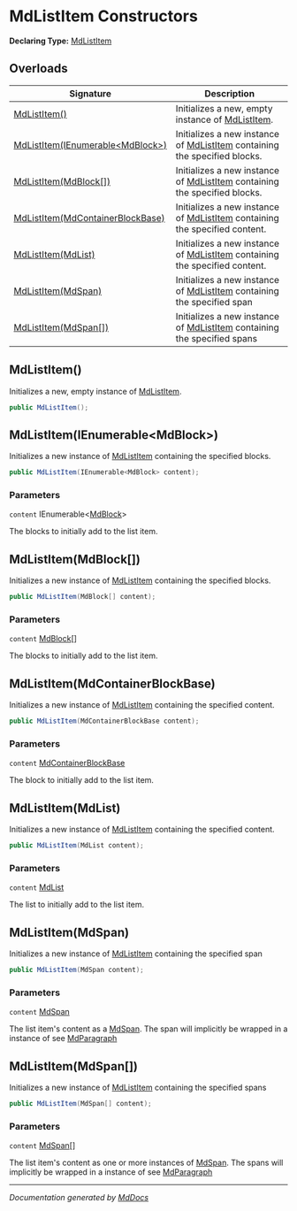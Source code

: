 # MdListItem Constructors

**Declaring Type:** [MdListItem](../index.md)

## Overloads

| Signature                                                           | Description                                                                               |
| ------------------------------------------------------------------- | ----------------------------------------------------------------------------------------- |
| [MdListItem()](#mdlistitem)                                         | Initializes a new, empty instance of [MdListItem](../index.md).                           |
| [MdListItem(IEnumerable\<MdBlock\>)](#mdlistitemienumerablemdblock) | Initializes a new instance of [MdListItem](../index.md) containing the specified blocks.  |
| [MdListItem(MdBlock\[\])](#mdlistitemmdblock)                       | Initializes a new instance of [MdListItem](../index.md) containing the specified blocks.  |
| [MdListItem(MdContainerBlockBase)](#mdlistitemmdcontainerblockbase) | Initializes a new instance of [MdListItem](../index.md) containing the specified content. |
| [MdListItem(MdList)](#mdlistitemmdlist)                             | Initializes a new instance of [MdListItem](../index.md) containing the specified content. |
| [MdListItem(MdSpan)](#mdlistitemmdspan)                             | Initializes a new instance of [MdListItem](../index.md) containing the specified span     |
| [MdListItem(MdSpan\[\])](#mdlistitemmdspan)                         | Initializes a new instance of [MdListItem](../index.md) containing the specified spans    |

## MdListItem()

Initializes a new, empty instance of [MdListItem](../index.md).

```csharp
public MdListItem();
```

## MdListItem(IEnumerable\<MdBlock\>)

Initializes a new instance of [MdListItem](../index.md) containing the specified blocks.

```csharp
public MdListItem(IEnumerable<MdBlock> content);
```

### Parameters

`content`  IEnumerable\<[MdBlock](../../MdBlock/index.md)\>

The blocks to initially add to the list item.

## MdListItem(MdBlock\[\])

Initializes a new instance of [MdListItem](../index.md) containing the specified blocks.

```csharp
public MdListItem(MdBlock[] content);
```

### Parameters

`content`  [MdBlock](../../MdBlock/index.md)\[\]

The blocks to initially add to the list item.

## MdListItem(MdContainerBlockBase)

Initializes a new instance of [MdListItem](../index.md) containing the specified content.

```csharp
public MdListItem(MdContainerBlockBase content);
```

### Parameters

`content`  [MdContainerBlockBase](../../MdContainerBlockBase/index.md)

The block to initially add to the list item.

## MdListItem(MdList)

Initializes a new instance of [MdListItem](../index.md) containing the specified content.

```csharp
public MdListItem(MdList content);
```

### Parameters

`content`  [MdList](../../MdList/index.md)

The list to initially add to the list item.

## MdListItem(MdSpan)

Initializes a new instance of [MdListItem](../index.md) containing the specified span

```csharp
public MdListItem(MdSpan content);
```

### Parameters

`content`  [MdSpan](../../MdSpan/index.md)

The list item's content as a [MdSpan](../../MdSpan/index.md). The span will implicitly be wrapped in a instance of see [MdParagraph](../../MdParagraph/index.md)

## MdListItem(MdSpan\[\])

Initializes a new instance of [MdListItem](../index.md) containing the specified spans

```csharp
public MdListItem(MdSpan[] content);
```

### Parameters

`content`  [MdSpan](../../MdSpan/index.md)\[\]

The list item's content as one or more instances of [MdSpan](../../MdSpan/index.md). The spans will implicitly be wrapped in a instance of see [MdParagraph](../../MdParagraph/index.md)

___

*Documentation generated by [MdDocs](https://github.com/ap0llo/mddocs)*
